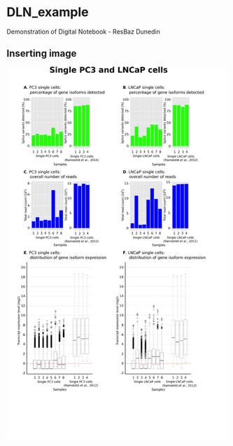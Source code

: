 # DLN_example
Demonstration of Digital Notebook - ResBaz Dunedin

## Inserting image

![you're a wizard](image21793.png)

